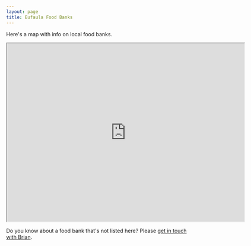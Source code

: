 ```yaml
---
layout: page
title: Eufaula Food Banks
---
```


Here's a map with info on local food banks.

<iframe src="https://www.google.com/maps/d/u/0/embed?mid=1969N-lsCofjtxzsTp982q-DziUYixp4&ehbc=2E312F" width="640" height="480"></iframe>

Do you know about a food bank that's not listed here? Please [get in touch with Brian](https://briandavidhall.com/contact/).
